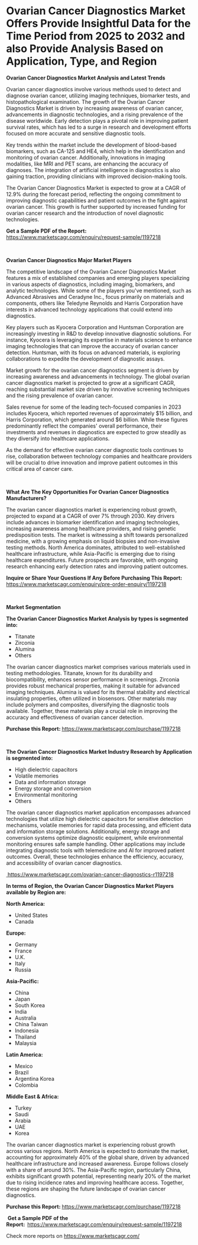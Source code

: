 <p><h1>Ovarian Cancer Diagnostics Market Offers Provide Insightful Data for the Time Period from 2025 to 2032 and also Provide Analysis Based on Application, Type, and Region</h1></p><p><strong>Ovarian Cancer Diagnostics Market Analysis and Latest Trends</strong></p>
<p><p>Ovarian cancer diagnostics involve various methods used to detect and diagnose ovarian cancer, utilizing imaging techniques, biomarker tests, and histopathological examination. The growth of the Ovarian Cancer Diagnostics Market is driven by increasing awareness of ovarian cancer, advancements in diagnostic technologies, and a rising prevalence of the disease worldwide. Early detection plays a pivotal role in improving patient survival rates, which has led to a surge in research and development efforts focused on more accurate and sensitive diagnostic tools.</p><p>Key trends within the market include the development of blood-based biomarkers, such as CA-125 and HE4, which help in the identification and monitoring of ovarian cancer. Additionally, innovations in imaging modalities, like MRI and PET scans, are enhancing the accuracy of diagnoses. The integration of artificial intelligence in diagnostics is also gaining traction, providing clinicians with improved decision-making tools.</p><p>The Ovarian Cancer Diagnostics Market is expected to grow at a CAGR of 12.9% during the forecast period, reflecting the ongoing commitment to improving diagnostic capabilities and patient outcomes in the fight against ovarian cancer. This growth is further supported by increased funding for ovarian cancer research and the introduction of novel diagnostic technologies.</p></p>
<p><strong>Get a Sample PDF of the Report:&nbsp;</strong> <a href="https://www.marketscagr.com/enquiry/request-sample/1197218?utm_campaign=2138&utm_medium=2&utm_source=Github&utm_content=ia&utm_term=03032025&utm_id=ovarian-cancer-diagnostics">https://www.marketscagr.com/enquiry/request-sample/1197218</a></p>
<p>&nbsp;</p>
<p><strong>Ovarian Cancer Diagnostics Major Market Players</strong></p>
<p><p>The competitive landscape of the Ovarian Cancer Diagnostics Market features a mix of established companies and emerging players specializing in various aspects of diagnostics, including imaging, biomarkers, and analytic technologies. While some of the players you've mentioned, such as Advanced Abrasives and Ceradyne Inc., focus primarily on materials and components, others like Teledyne Reynolds and Harris Corporation have interests in advanced technology applications that could extend into diagnostics.</p><p>Key players such as Kyocera Corporation and Huntsman Corporation are increasingly investing in R&D to develop innovative diagnostic solutions. For instance, Kyocera is leveraging its expertise in materials science to enhance imaging technologies that can improve the accuracy of ovarian cancer detection. Huntsman, with its focus on advanced materials, is exploring collaborations to expedite the development of diagnostic assays.</p><p>Market growth for the ovarian cancer diagnostics segment is driven by increasing awareness and advancements in technology. The global ovarian cancer diagnostics market is projected to grow at a significant CAGR, reaching substantial market size driven by innovative screening techniques and the rising prevalence of ovarian cancer.</p><p>Sales revenue for some of the leading tech-focused companies in 2023 includes Kyocera, which reported revenues of approximately $15 billion, and Harris Corporation, which generated around $6 billion. While these figures predominantly reflect the companies' overall performance, their investments and revenues in diagnostics are expected to grow steadily as they diversify into healthcare applications.</p><p>As the demand for effective ovarian cancer diagnostic tools continues to rise, collaboration between technology companies and healthcare providers will be crucial to drive innovation and improve patient outcomes in this critical area of cancer care.</p></p>
<p>&nbsp;</p>
<p><strong>What Are The Key Opportunities For Ovarian Cancer Diagnostics Manufacturers?</strong></p>
<p><p>The ovarian cancer diagnostics market is experiencing robust growth, projected to expand at a CAGR of over 7% through 2030. Key drivers include advances in biomarker identification and imaging technologies, increasing awareness among healthcare providers, and rising genetic predisposition tests. The market is witnessing a shift towards personalized medicine, with a growing emphasis on liquid biopsies and non-invasive testing methods. North America dominates, attributed to well-established healthcare infrastructure, while Asia-Pacific is emerging due to rising healthcare expenditures. Future prospects are favorable, with ongoing research enhancing early detection rates and improving patient outcomes.</p></p>
<p><strong>Inquire or Share Your Questions If Any Before Purchasing This Report:</strong> <a href="https://www.marketscagr.com/enquiry/pre-order-enquiry/1197218?utm_campaign=2138&utm_medium=2&utm_source=Github&utm_content=ia&utm_term=03032025&utm_id=ovarian-cancer-diagnostics">https://www.marketscagr.com/enquiry/pre-order-enquiry/1197218</a></p>
<p>&nbsp;</p>
<p><strong>Market Segmentation</strong></p>
<p><strong>The Ovarian Cancer Diagnostics Market Analysis by types is segmented into:</strong></p>
<p><ul><li>Titanate</li><li>Zirconia</li><li>Alumina</li><li>Others</li></ul></p>
<p><p>The ovarian cancer diagnostics market comprises various materials used in testing methodologies. Titanate, known for its durability and biocompatibility, enhances sensor performance in screenings. Zirconia provides robust mechanical properties, making it suitable for advanced imaging techniques. Alumina is valued for its thermal stability and electrical insulating properties, often utilized in biosensors. Other materials may include polymers and composites, diversifying the diagnostic tools available. Together, these materials play a crucial role in improving the accuracy and effectiveness of ovarian cancer detection.</p></p>
<p><strong>Purchase this Report:&nbsp;</strong><a href="https://www.marketscagr.com/purchase/1197218?utm_campaign=2138&utm_medium=2&utm_source=Github&utm_content=ia&utm_term=03032025&utm_id=ovarian-cancer-diagnostics">https://www.marketscagr.com/purchase/1197218</a></p>
<p>&nbsp;</p>
<p><strong>The Ovarian Cancer Diagnostics Market Industry Research by Application is segmented into:</strong></p>
<p><ul><li>High dielectric capacitors</li><li>Volatile memories</li><li>Data and information storage</li><li>Energy storage and conversion</li><li>Environmental monitoring</li><li>Others</li></ul></p>
<p><p>The ovarian cancer diagnostics market application encompasses advanced technologies that utilize high dielectric capacitors for sensitive detection mechanisms, volatile memories for rapid data processing, and efficient data and information storage solutions. Additionally, energy storage and conversion systems optimize diagnostic equipment, while environmental monitoring ensures safe sample handling. Other applications may include integrating diagnostic tools with telemedicine and AI for improved patient outcomes. Overall, these technologies enhance the efficiency, accuracy, and accessibility of ovarian cancer diagnostics.</p></p>
<p><a href="https://www.marketscagr.com/ovarian-cancer-diagnostics-r1197218?utm_campaign=2138&utm_medium=2&utm_source=Github&utm_content=ia&utm_term=03032025&utm_id=ovarian-cancer-diagnostics">&nbsp;https://www.marketscagr.com/ovarian-cancer-diagnostics-r1197218</a></p>
<p><strong>In terms of Region, the Ovarian Cancer Diagnostics Market Players available by Region are:</strong></p>
<p>
    <p> <strong> North America: </strong>
        <ul>
            <li>United States</li>
            <li>Canada</li>
        </ul>
        </p> 
    <p> <strong> Europe: </strong>
        <ul>
            <li>Germany</li>
            <li>France</li>
            <li>U.K.</li>
            <li>Italy</li>
            <li>Russia</li>
        </ul>
        </p> 
    <p> <strong> Asia-Pacific: </strong>
        <ul>
            <li>China</li>
            <li>Japan</li>
            <li>South Korea</li>
            <li>India</li>
            <li>Australia</li>
            <li>China Taiwan</li>
            <li>Indonesia</li>
            <li>Thailand</li>
            <li>Malaysia</li>
        </ul>
        </p> 
    <p> <strong> Latin America: </strong>
        <ul>
            <li>Mexico</li>
            <li>Brazil</li>
            <li>Argentina Korea</li>
            <li>Colombia</li>
        </ul>
        </p> 
    <p> <strong> Middle East & Africa: </strong>
        <ul>
            <li>Turkey</li>
            <li>Saudi</li>
            <li>Arabia</li>
            <li>UAE</li>
            <li>Korea</li>
        </ul>
    </p>
    </p>
<p><p>The ovarian cancer diagnostics market is experiencing robust growth across various regions. North America is expected to dominate the market, accounting for approximately 40% of the global share, driven by advanced healthcare infrastructure and increased awareness. Europe follows closely with a share of around 30%. The Asia-Pacific region, particularly China, exhibits significant growth potential, representing nearly 20% of the market due to rising incidence rates and improving healthcare access. Together, these regions are shaping the future landscape of ovarian cancer diagnostics.</p></p>
<p><strong>Purchase this Report: </strong><a href="https://www.marketscagr.com/purchase/1197218?utm_campaign=2138&utm_medium=2&utm_source=Github&utm_content=ia&utm_term=03032025&utm_id=ovarian-cancer-diagnostics">https://www.marketscagr.com/purchase/1197218</a></p>
<p>&nbsp;<strong>Get a Sample PDF of the Report:&nbsp;&nbsp;</strong><a href="https://www.marketscagr.com/enquiry/request-sample/1197218?utm_campaign=2138&utm_medium=2&utm_source=Github&utm_content=ia&utm_term=03032025&utm_id=ovarian-cancer-diagnostics">https://www.marketscagr.com/enquiry/request-sample/1197218</a></p>
<p><strong></strong></p>
<p>Check more reports on <a href="https://www.marketscagr.com/?utm_campaign=2138&utm_medium=2&utm_source=Github&utm_content=ia&utm_term=03032025&utm_id=ovarian-cancer-diagnostics">https://www.marketscagr.com/</a></p>